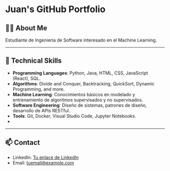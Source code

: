 # Juan's GitHub Portfolio

## 👨‍💻 About Me
Estudiante de Ingeniería de Software interesado en el Machine Learning.

---

## 🚀 Technical Skills
- **Programming Languages**: Python, Java, HTML, CSS, JavaScript (React), SQL.
- **Algorithms**: Divide and Conquer, Backtracking, QuickSort, Dynamic Programming, and more.
- **Machine Learning**: Conocimientos básicos en modelado y entrenamiento de algoritmos supervisados y no supervisados.
- **Software Engineering**: Diseño de sistemas, patrones de diseño, desarrollo de APIs RESTful.
- **Tools**: Git, Docker, Visual Studio Code, Jupyter Notebooks.
- 
---

## 📫 Contact
- LinkedIn: [Tu enlace de LinkedIn](https://www.linkedin.com/in/tuperfil)
- Email: tuemail@example.com


